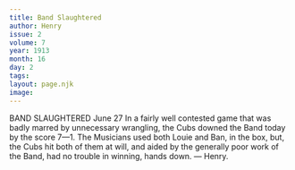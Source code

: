 ```yaml
---
title: Band Slaughtered
author: Henry
issue: 2
volume: 7
year: 1913
month: 16
day: 2
tags:
layout: page.njk
image:
---
```

BAND SLAUGHTERED    June 27    In a fairly well contested game that was badly marred by unnecessary wrangling, the Cubs downed the Band today by the score 7—1. The Musicians used both Louie and Ban, in the box, but, the Cubs hit both of them at will, and aided by the generally poor work of the Band, had no trouble in winning, hands down. — Henry. 


